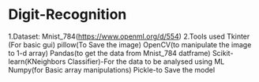 # Digit-Recognition
1.Dataset:
   Mnist_784(https://www.openml.org/d/554)
2.Tools used
   Tkinter (For basic gui)
   pillow(To Save the image)
   OpenCV(to manipulate the image to 1-d array)
   Pandas(to get the data from Mnist_784 datframe)
   Scikit-learn(KNeighbors Classifier)-For the data to be analysed using ML
   Numpy(for Basic array manipulations)
   Pickle-to Save the model
